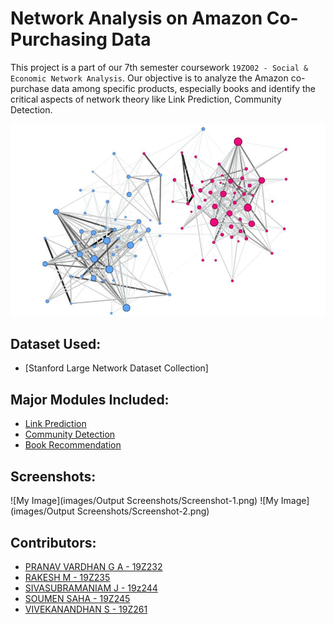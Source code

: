 
# Network Analysis on Amazon Co-Purchasing Data

This project is a part of our 7th semester coursework `19ZO02 - Social & Economic Network Analysis`. Our objective is to analyze the Amazon co-purchase data among specific products, especially books and identify the critical aspects of network theory like Link Prediction, Community Detection.

![My Image](images/Amazon-book-co-purchasing-graph.png)

## Dataset Used:
- [Stanford Large Network Dataset Collection]

## Major Modules Included:
- [Link Prediction](https://github.com/soumen7saha/Network-Analysis-on-Amazon-CoPurchasing-Data/tree/main/Link%20Prediction)
- [Community Detection](https://github.com/soumen7saha/Network-Analysis-on-Amazon-CoPurchasing-Data/tree/main/Community%20Detection)
- [Book Recommendation](https://github.com/soumen7saha/Network-Analysis-on-Amazon-CoPurchasing-Data/tree/main/Book%20Recommendation)

## Screenshots:
![My Image](images/Output Screenshots/Screenshot-1.png)
![My Image](images/Output Screenshots/Screenshot-2.png)

## Contributors:
- [PRANAV VARDHAN G A - 19Z232](https://github.com/pranav112001)
- [RAKESH M - 19Z235](https://github.com/rakeshmmr) 
- [SIVASUBRAMANIAM J - 19z244](https://github.com/Sivasubramaniam28)
- [SOUMEN SAHA - 19Z245](https://www.github.com/soumen7saha)
- [VIVEKANANDHAN S - 19Z261](https://github.com/Vivekanandhan-Sankar)
